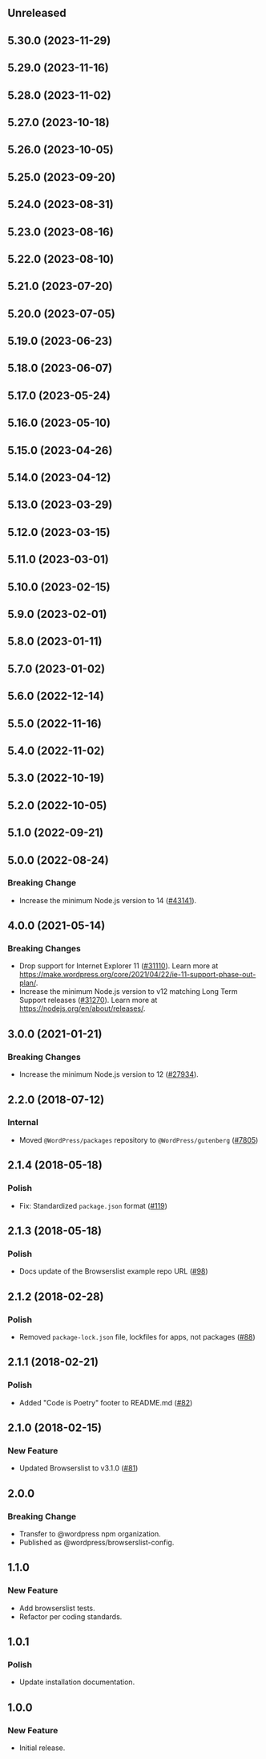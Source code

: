 <!-- Learn how to maintain this file at https://github.com/WordPress/gutenberg/tree/HEAD/packages#maintaining-changelogs. -->

## Unreleased

## 5.30.0 (2023-11-29)

## 5.29.0 (2023-11-16)

## 5.28.0 (2023-11-02)

## 5.27.0 (2023-10-18)

## 5.26.0 (2023-10-05)

## 5.25.0 (2023-09-20)

## 5.24.0 (2023-08-31)

## 5.23.0 (2023-08-16)

## 5.22.0 (2023-08-10)

## 5.21.0 (2023-07-20)

## 5.20.0 (2023-07-05)

## 5.19.0 (2023-06-23)

## 5.18.0 (2023-06-07)

## 5.17.0 (2023-05-24)

## 5.16.0 (2023-05-10)

## 5.15.0 (2023-04-26)

## 5.14.0 (2023-04-12)

## 5.13.0 (2023-03-29)

## 5.12.0 (2023-03-15)

## 5.11.0 (2023-03-01)

## 5.10.0 (2023-02-15)

## 5.9.0 (2023-02-01)

## 5.8.0 (2023-01-11)

## 5.7.0 (2023-01-02)

## 5.6.0 (2022-12-14)

## 5.5.0 (2022-11-16)

## 5.4.0 (2022-11-02)

## 5.3.0 (2022-10-19)

## 5.2.0 (2022-10-05)

## 5.1.0 (2022-09-21)

## 5.0.0 (2022-08-24)

### Breaking Change

-   Increase the minimum Node.js version to 14 ([#43141](https://github.com/WordPress/gutenberg/pull/43141)).

## 4.0.0 (2021-05-14)

### Breaking Changes

-   Drop support for Internet Explorer 11 ([#31110](https://github.com/WordPress/gutenberg/pull/31110)). Learn more at https://make.wordpress.org/core/2021/04/22/ie-11-support-phase-out-plan/.
-   Increase the minimum Node.js version to v12 matching Long Term Support releases ([#31270](https://github.com/WordPress/gutenberg/pull/31270)). Learn more at https://nodejs.org/en/about/releases/.

## 3.0.0 (2021-01-21)

### Breaking Changes

-   Increase the minimum Node.js version to 12 ([#27934](https://github.com/WordPress/gutenberg/pull/27934)).

## 2.2.0 (2018-07-12)

### Internal

-   Moved `@WordPress/packages` repository to `@WordPress/gutenberg` ([#7805](https://github.com/WordPress/gutenberg/pull/7805))

## 2.1.4 (2018-05-18)

### Polish

-   Fix: Standardized `package.json` format ([#119](https://github.com/WordPress/packages/pull/119))

## 2.1.3 (2018-05-18)

### Polish

-   Docs update of the Browserslist example repo URL ([#98](https://github.com/WordPress/packages/pull/98))

## 2.1.2 (2018-02-28)

### Polish

-   Removed `package-lock.json` file, lockfiles for apps, not packages ([#88](https://github.com/WordPress/packages/pull/88))

## 2.1.1 (2018-02-21)

### Polish

-   Added "Code is Poetry" footer to README.md ([#82](https://github.com/WordPress/packages/pull/82))

## 2.1.0 (2018-02-15)

### New Feature

-   Updated Browserslist to v3.1.0 ([#81](https://github.com/WordPress/packages/pull/81))

## 2.0.0

### Breaking Change

-   Transfer to @wordpress npm organization.
-   Published as @wordpress/browserslist-config.

## 1.1.0

### New Feature

-   Add browserslist tests.
-   Refactor per coding standards.

## 1.0.1

### Polish

-   Update installation documentation.

## 1.0.0

### New Feature

-   Initial release.
